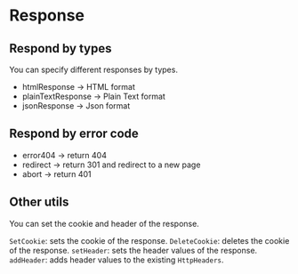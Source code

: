 # Response

## Respond by types

You can specify different responses by types.
- htmlResponse -> HTML format
- plainTextResponse -> Plain Text format
- jsonResponse -> Json format

## Respond by error code
- error404 -> return 404
- redirect -> return 301 and redirect to a new page
- abort -> return 401

## Other utils

You can set the cookie and header of the response.

`SetCookie`: sets the cookie of the response.
`DeleteCookie`: deletes the cookie of the response.
`setHeader`: sets the header values of the response.
`addHeader`: adds header values to the existing `HttpHeaders`.
